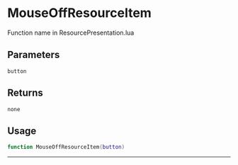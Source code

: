 # MouseOffResourceItem
Function name in ResourcePresentation.lua
## Parameters
`button`
## Returns
`none`
## Usage
```lua
function MouseOffResourceItem(button)
```
---
